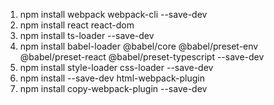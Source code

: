 <!-- Installation -->

1. npm install webpack webpack-cli --save-dev
2. npm install react react-dom
3. npm install ts-loader --save-dev
4. npm install babel-loader @babel/core @babel/preset-env @babel/preset-react @babel/preset-typescript --save-dev
5. npm install style-loader css-loader --save-dev
6. npm install --save-dev html-webpack-plugin
7. npm install copy-webpack-plugin --save-dev